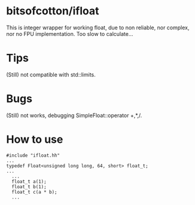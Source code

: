 # bitsofcotton/ifloat
This is integer wrapper for working float, due to non reliable, nor complex, nor no FPU implementation.
Too slow to calculate...

# Tips
(Still) not compatible with std::limits.

# Bugs
(Still) not works, debugging SimpleFloat::operator +,*,/.

# How to use
    #include "ifloat.hh"
    ...
    typedef Float<unsigned long long, 64, short> float_t;
    ...
      ...
      float_t a(1);
      float_t b(1);
      float_t c(a * b);
      ...
